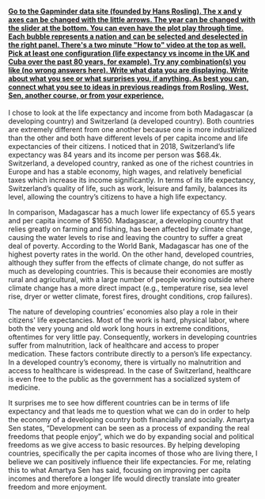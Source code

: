 #### [Go to the Gapminder data site (founded by Hans Rosling). The x and y axes can be changed with the little arrows. The year can be changed with the slider at the bottom. You can even have the plot play through time. Each bubble represents a nation and can be selected and deselected in the right panel. There's a two minute "How to" video at the top as well.  Pick at least one configuration (life expectancy vs income in the UK and Cuba over the past 80 years, for example). Try any combination(s) you like (no wrong answers here). Write what data you are displaying. Write about what you see or what surprises you, if anything. As best you can, connect what you see to ideas in previous readings from Rosling, West, Sen, another course, or from your experience.](https://www.gapminder.org/tools/#$model$markers$bubble$encoding$size$data$concept=life_expectancy_years&space@=country&=time;;&scale$domain:null&type:null&zoomed:null;;&y$data$space@=country&=time;;&scale$domain:null&zoomed:null&type:null;;&x$scale$zoomed@:300&:180000;;;;;;;&chart-type=bubbles&url=v1)


I chose to look at the life expectancy and income from both Madagascar (a developing country) and Switzerland (a developed country).  Both countries are extremely different from one another because one is more industrialized than the other and both have different levels of per capita income and life expectancies of their citizens.  I noticed that in 2018, Switzerland’s life expectancy was 84 years and its income per person was $68.4k.  Switzerland, a developed country, ranked as one of the richest countries in Europe and has a stable economy, high wages, and relatively beneficial taxes which increase its income significantly.  In terms of its life expectancy, Switzerland’s quality of life, such as work, leisure and family, balances its level, allowing the country’s citizens to have a high life expectancy.   

In comparison, Madagascar has a much lower life expectancy of 65.5 years and per capita income of $1650.  Madagascar, a developing country that relies greatly on farming and fishing, has been affected by climate change, causing the water levels to rise and leaving the country to suffer a great deal of poverty.  According to the World Bank, Madagascar has one of the highest poverty rates in the world.  On the other hand, developed countries, although they suffer from the effects of climate change, do not suffer as much as developing countries.  This is because their economies are mostly rural and agricultural, with a large number of people working outside where climate change has a more direct impact (e.g., temperature rise, sea level rise, dryer or wetter climate, forest fires, drought conditions, crop failures).

The nature of developing countries’ economies also play a role in their citizens' life expectancies.  Most of the work is hard, physical labor, where both the very young and old work long hours in extreme conditions, oftentimes for very little pay.  Consequently, workers in developing countries suffer from malnutrition, lack of healthcare and access to proper medication.  These factors contribute directly to a person’s life expectancy.  In a developed country’s economy, there is virtually no malnutrition and access to healthcare is widespread.  In the case of Switzerland, healthcare is even free to the public as the government has a socialized system of medicine.

It surprises me to see how different countries can be in terms of life expectancy and that leads me to question what we can do in order to help the economy of a developing country both financially and socially.  Amartya Sen states, “Development can be seen as a process of expanding the real freedoms that people enjoy”, which we do by expanding social and political freedoms as we give access to basic resources.  By helping developing countries, specifically the per capita incomes of those who are living there, I believe we can positively influence their life expectancies.  For me, relating this to what Amartya Sen has said, focusing on improving per capita incomes and therefore a longer life would directly translate into greater freedom and more enjoyment. 
